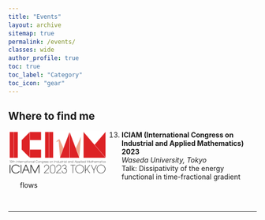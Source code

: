 ```yaml
---
title: "Events"
layout: archive
sitemap: true
permalink: /events/
classes: wide
author_profile: true
toc: true
toc_label: "Category"
toc_icon: "gear"
---
```


## Where to find me

<img src="/assets/images/event_iciam.png" width="200" height="auto" alt="" align="left" style="padding-right: 30px;" /> 
<ol start="13">
<li> <strong> ICIAM (International Congress on Industrial and Applied Mathematics) 2023 </strong> <br> 
    <em> Waseda University, Tokyo </em> <br>
    Talk: Dissipativity of the energy functional in time-fractional gradient flows 
</li> </ol>
<br clear="left"/>
<hr />
